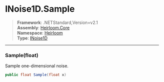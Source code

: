 # INoise1D.Sample

> **Framework**: .NETStandard,Version=v2.1  
> **Assembly**: [Heirloom.Core][0]  
> **Namespace**: [Heirloom][0]  
> **Type**: [INoise1D][1]  

--------------------------------------------------------------------------------

### Sample(float)

Sample one-dimensional noise.

```cs
public float Sample(float x)
```

[0]: ../Heirloom.Core.md
[1]: Heirloom.INoise1D.md
